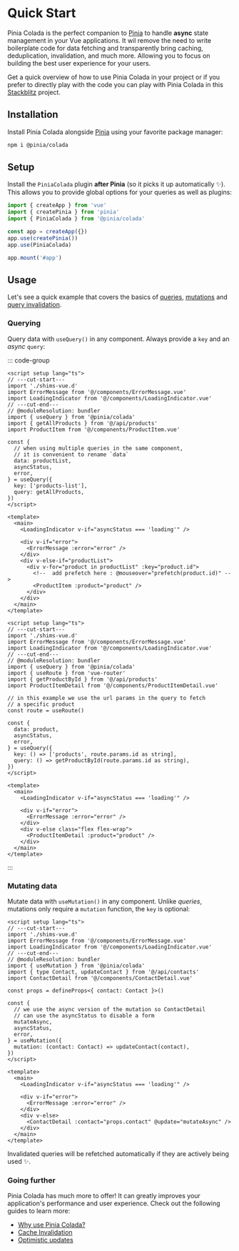 # Quick Start

Pinia Colada is the perfect companion to [Pinia](https://pinia.vuejs.org) to handle **async** state management in your Vue applications. It wil remove the need to write boilerplate code for data fetching and transparently bring caching, deduplication, invalidation, and much more. Allowing you to focus on building the best user experience for your users.

Get a quick overview of how to use Pinia Colada in your project or if you prefer to directly play with the code you can play with Pinia Colada in this [Stackblitz](https://stackblitz.com/github/posva/pinia-colada-example) project.

## Installation

Install Pinia Colada alongside [Pinia](https://pinia.vuejs.org) using your favorite package manager:

```bash
npm i @pinia/colada
```

## Setup

Install the `PiniaColada` plugin **after Pinia** (so it picks it up automatically ✨). This allows you to provide global options for your queries as well as plugins:

```ts twoslash
import { createApp } from 'vue'
import { createPinia } from 'pinia'
import { PiniaColada } from '@pinia/colada'

const app = createApp({})
app.use(createPinia())
app.use(PiniaColada)

app.mount('#app')
```

## Usage

Let's see a quick example that covers the basics of [queries](./guide/queries.md), [mutations](./guide/mutations.md) and [query invalidation](./guide/query-invalidation.md).

### Querying

Query data with `useQuery()` in any component. Always provide a `key` and an _async_ `query`:

<!-- TODO: use @annotate: once it works instead of comments above the interesting line -->

::: code-group

```vue [pages/products.vue] twoslash
<script setup lang="ts">
// ---cut-start---
import './shims-vue.d'
import ErrorMessage from '@/components/ErrorMessage.vue'
import LoadingIndicator from '@/components/LoadingIndicator.vue'
// ---cut-end---
// @moduleResolution: bundler
import { useQuery } from '@pinia/colada'
import { getAllProducts } from '@/api/products'
import ProductItem from '@/components/ProductItem.vue'

const {
  // when using multiple queries in the same component,
  // it is convenient to rename `data`
  data: productList,
  asyncStatus,
  error,
} = useQuery({
  key: ['products-list'],
  query: getAllProducts,
})
</script>

<template>
  <main>
    <LoadingIndicator v-if="asyncStatus === 'loading'" />

    <div v-if="error">
      <ErrorMessage :error="error" />
    </div>
    <div v-else-if="productList">
      <div v-for="product in productList" :key="product.id">
        <!--  add prefetch here : @mouseover="prefetch(product.id)" -->
        <ProductItem :product="product" />
      </div>
    </div>
  </main>
</template>
```

```vue [pages/products/[id].vue] twoslash
<script setup lang="ts">
// ---cut-start---
import './shims-vue.d'
import ErrorMessage from '@/components/ErrorMessage.vue'
import LoadingIndicator from '@/components/LoadingIndicator.vue'
// ---cut-end---
// @moduleResolution: bundler
import { useQuery } from '@pinia/colada'
import { useRoute } from 'vue-router'
import { getProductById } from '@/api/products'
import ProductItemDetail from '@/components/ProductItemDetail.vue'

// in this example we use the url params in the query to fetch
// a specific product
const route = useRoute()

const {
  data: product,
  asyncStatus,
  error,
} = useQuery({
  key: () => ['products', route.params.id as string],
  query: () => getProductById(route.params.id as string),
})
</script>

<template>
  <main>
    <LoadingIndicator v-if="asyncStatus === 'loading'" />

    <div v-if="error">
      <ErrorMessage :error="error" />
    </div>
    <div v-else class="flex flex-wrap">
      <ProductItemDetail :product="product" />
    </div>
  </main>
</template>
```

:::

### Mutating data

Mutate data with `useMutation()` in any component. Unlike _queries_, mutations only require a `mutation` function, the `key` is optional:

```vue twoslash
<script setup lang="ts">
// ---cut-start---
import './shims-vue.d'
import ErrorMessage from '@/components/ErrorMessage.vue'
import LoadingIndicator from '@/components/LoadingIndicator.vue'
// ---cut-end---
// @moduleResolution: bundler
import { useMutation } from '@pinia/colada'
import { type Contact, updateContact } from '@/api/contacts'
import ContactDetail from '@/components/ContactDetail.vue'

const props = defineProps<{ contact: Contact }>()

const {
  // we use the async version of the mutation so ContactDetail
  // can use the asyncStatus to disable a form
  mutateAsync,
  asyncStatus,
  error,
} = useMutation({
  mutation: (contact: Contact) => updateContact(contact),
})
</script>

<template>
  <main>
    <LoadingIndicator v-if="asyncStatus === 'loading'" />

    <div v-if="error">
      <ErrorMessage :error="error" />
    </div>
    <div v-else>
      <ContactDetail :contact="props.contact" @update="mutateAsync" />
    </div>
  </main>
</template>
```

Invalidated queries will be refetched automatically if they are actively being used ✨.

### Going further

Pinia Colada has much more to offer! It can greatly improves your application's performance and user experience. Check out the following guides to learn more:

- [Why use Pinia Colada?](./why.md)
- [Cache Invalidation](./guide/query-invalidation.md)
- [Optimistic updates](./guide/optimistic-updates.md)
